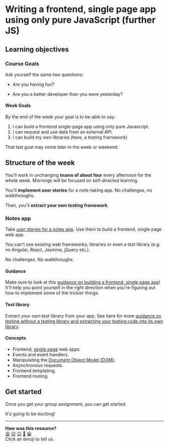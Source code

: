 # Writing a frontend, single page app using only pure JavaScript (further JS)

## Learning objectives

### Course Goals

Ask yourself the same two questions:

* Are you having fun?

* Are you a better developer than you were yesterday?

#### Week Goals

By the end of the week your goal is to be able to say:

1. I can build a frontend single-page app using only pure Javascript.
1. I can request and use data from an external API.
1. I can build my own libraries (here, a testing framework)

That last goal may come later in the week or weekend.

## Structure of the week

You'll work in unchanging **teams of about four** every afternoon for the whole week. Mornings will be focused on self-directed learning.

You'll **implement user stories** for a note-taking app.  No challenges, no walkthroughs.

Then, you'll **extract your own testing framework**.

### Notes app

Take [user stories for a notes app](notes_app_user_stories.md).  Use them to build a frontend, single page web app.

You can't use existing web frameworks, libraries or even a test library (e.g. no Angular, React, Jasmine, jQuery etc.).

No challenges.  No walkthroughs.

#### Guidance

Make sure to look at this [guidance on building a frontend, single page app](frontend_single_page_app_guidance.md)! It'll help you point yourself in the right direction when you're figuring out how to implement some of the trickier things.

#### Test library

Extract your own test library from your app.  See here for more [guidance on testing without a testing library and extracting your testing code into its own library](../pills/writing_tests_without_a_testing_library.md).

#### Concepts

* Frontend, [single page](https://developer.mozilla.org/en-US/docs/Glossary/SPA) web apps.
* Events and event handlers.
* Manipulating the [Document Object Model (DOM)](https://developer.mozilla.org/en-US/docs/Web/API/Document_Object_Model/Introduction).
* Asynchronous requests.
* Frontend templating.
* Frontend routing.

## Get started

Once you get your group assignment, you can get started.

It's going to be exciting!

<!-- BEGIN GENERATED SECTION DO NOT EDIT -->

---

**How was this resource?**  
[😫](https://airtable.com/shrUJ3t7KLMqVRFKR?prefill_Repository=course&prefill_File=further_javascript/README.md&prefill_Sentiment=😫) [😕](https://airtable.com/shrUJ3t7KLMqVRFKR?prefill_Repository=course&prefill_File=further_javascript/README.md&prefill_Sentiment=😕) [😐](https://airtable.com/shrUJ3t7KLMqVRFKR?prefill_Repository=course&prefill_File=further_javascript/README.md&prefill_Sentiment=😐) [🙂](https://airtable.com/shrUJ3t7KLMqVRFKR?prefill_Repository=course&prefill_File=further_javascript/README.md&prefill_Sentiment=🙂) [😀](https://airtable.com/shrUJ3t7KLMqVRFKR?prefill_Repository=course&prefill_File=further_javascript/README.md&prefill_Sentiment=😀)  
Click an emoji to tell us.

<!-- END GENERATED SECTION DO NOT EDIT -->
